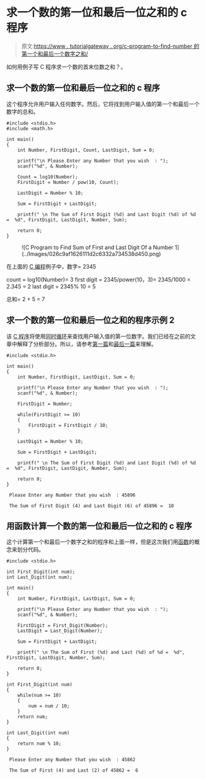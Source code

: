 # 求一个数的第一位和最后一位之和的 c 程序

> 原文:[https://www . tutorialgateway . org/c-program-to-find-number 的第一个和最后一个数字之和/](https://www.tutorialgateway.org/c-program-to-find-sum-of-first-and-last-digit-of-a-number/)

如何用例子写 C 程序求一个数的首末位数之和？。

## 求一个数的第一位和最后一位之和的 c 程序

这个程序允许用户输入任何数字。然后，它将找到用户输入值的第一个和最后一个数字的总和。

```
#include <stdio.h>
#include <math.h>

int main()
{
  	int Number, FirstDigit, Count, LastDigit, Sum = 0;

  	printf("\n Please Enter any Number that you wish  : ");
  	scanf("%d", & Number);

  	Count = log10(Number); 	
  	FirstDigit = Number / pow(10, Count);

  	LastDigit = Number % 10;

  	Sum = FirstDigit + LastDigit;

	printf(" \n The Sum of First Digit (%d) and Last Digit (%d) of %d =  %d", FirstDigit, LastDigit, Number, Sum);

  	return 0;
}
```

<figure class="wp-block-image">![C Program to Find Sum of First and Last Digit Of a Number 1](../Images/026c9af1626111d2c6332a734538d450.png)</figure>

在上面的 [C 编程](https://www.tutorialgateway.org/c-programming/)例子中，数字= 2345

count = log10(Number)= 3
first digit = 2345/power(10，3)= 2345/1000 = 2.345 = 2
last digit = 2345% 10 = 5

总和= 2 + 5 = 7

## 求一个数的第一位和最后一位之和的程序示例 2

该 [C 程序](https://www.tutorialgateway.org/c-programming-examples/)将使用[同时循环](https://www.tutorialgateway.org/while-loop-in-c/)来查找用户输入值的第一位数字。我们已经在之前的文章中解释了分析部分。所以，请参考[第一篇](https://www.tutorialgateway.org/c-program-to-find-first-digit-of-a-number/)和[最后一篇](https://www.tutorialgateway.org/c-program-find-last-digit-number/)来理解。

```
#include <stdio.h>

int main()
{
  	int Number, FirstDigit, LastDigit, Sum = 0;

  	printf("\n Please Enter any Number that you wish  : ");
  	scanf("%d", & Number);

  	FirstDigit = Number;

  	while(FirstDigit >= 10)
  	{
  		FirstDigit = FirstDigit / 10;
	}

  	LastDigit = Number % 10;

  	Sum = FirstDigit + LastDigit;

	printf(" \n The Sum of First Digit (%d) and Last Digit (%d) of %d =  %d", FirstDigit, LastDigit, Number, Sum);

  	return 0;
}
```

```
 Please Enter any Number that you wish  : 45896

 The Sum of First Digit (4) and Last Digit (6) of 45896 =  10
```

## 用函数计算一个数的第一位和最后一位之和的 c 程序

这个计算第一个和最后一个数字之和的程序和上面一样，但是这次我们用[函数](https://www.tutorialgateway.org/functions-in-c/)的概念来划分代码。

```
#include <stdio.h>

int First_Digit(int num);
int Last_Digit(int num); 

int main()
{
  	int Number, FirstDigit, LastDigit, Sum = 0;

  	printf("\n Please Enter any Number that you wish  : ");
  	scanf("%d", & Number);

  	FirstDigit = First_Digit(Number);
  	LastDigit = Last_Digit(Number);

  	Sum = FirstDigit + LastDigit;

	printf(" \n The Sum of First (%d) and Last (%d) of %d =  %d", FirstDigit, LastDigit, Number, Sum);

  	return 0;
}

int First_Digit(int num)
{
	while(num >= 10)
	{
		num = num / 10;
	}
	return num;
}

int Last_Digit(int num)
{
	return num % 10;
}
```

```
 Please Enter any Number that you wish  : 45862

 The Sum of First (4) and Last (2) of 45862 =  6
```